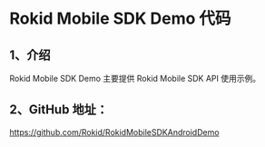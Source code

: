 # Rokid Mobile SDK Demo 代码
## 1、介绍
Rokid Mobile SDK Demo 主要提供 Rokid Mobile SDK API 使用示例。 

## 2、GitHub 地址：
https://github.com/Rokid/RokidMobileSDKAndroidDemo


